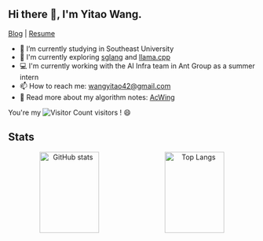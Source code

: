 ## Hi there 👋, I'm Yitao Wang.

[Blog](https://yitaonote.com) | [Resume](https://yitaonote.com)

- 🏫 I’m currently studying in Southeast University
- 💬 I'm currently exploring [sglang](https://github.com/sgl-project/sglang) and [llama.cpp](https://github.com/ggerganov/llama.cpp)
- 💻 I'm currently working with the AI Infra team in Ant Group as a summer intern
- 📫 How to reach me: wangyitao42@gmail.com
- 📝 Read more about my algorithm notes: [AcWing](https://www.acwing.com/user/myspace/index/94631/)


You're my ![Visitor Count](https://profile-counter.glitch.me/walker-ai/count.svg) visitors ! 😄

## Stats


<div align="center">
  <img src="https://github-readme-stats.vercel.app/api?username=walker-ai&show_icons=true&theme=transparent" alt="GitHub stats" width="49%" height="165px" style="margin-right: 1%;" />
  <img src="https://github-readme-stats.vercel.app/api/top-langs/?username=walker-ai&layout=compact&exclude_repo=sglang,CMU10714-Fall2022,MIT6.S081-Fall2020" alt="Top Langs" width="49%" height="165px" />
</div>



